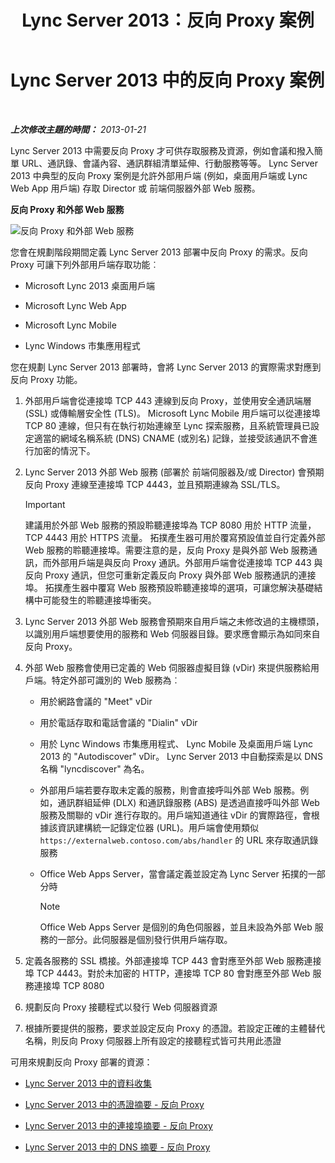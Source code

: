 ﻿---
title: Lync Server 2013：反向 Proxy 案例
TOCTitle: 反向 Proxy 案例
ms:assetid: 13108f59-a660-4ff1-8404-079d1cb646f2
ms:mtpsurl: https://technet.microsoft.com/zh-tw/library/JJ204691(v=OCS.15)
ms:contentKeyID: 49290159
ms.date: 08/10/2015
mtps_version: v=OCS.15
ms.translationtype: HT
---

# Lync Server 2013 中的反向 Proxy 案例

 

_**上次修改主題的時間：** 2013-01-21_

Lync Server 2013 中需要反向 Proxy 才可供存取服務及資源，例如會議和撥入簡單 URL、通訊錄、會議內容、通訊群組清單延伸、行動服務等等。 Lync Server 2013 中典型的反向 Proxy 案例是允許外部用戶端 (例如，桌面用戶端或 Lync Web App 用戶端) 存取 Director 或 前端伺服器外部 Web 服務。

**反向 Proxy 和外部 Web 服務**

![反向 Proxy 和外部 Web 服務](images/JJ204932.13142405-d5c9-45b7-a8b7-a8c89f09c97c(OCS.15).jpg "反向 Proxy 和外部 Web 服務")

您會在規劃階段期間定義 Lync Server 2013 部署中反向 Proxy 的需求。反向 Proxy 可讓下列外部用戶端存取功能︰

  - Microsoft Lync 2013 桌面用戶端

  - Microsoft Lync Web App

  - Microsoft Lync Mobile

  - Lync Windows 市集應用程式

您在規劃 Lync Server 2013 部署時，會將 Lync Server 2013 的實際需求對應到反向 Proxy 功能。

1.  外部用戶端會從連接埠 TCP 443 連線到反向 Proxy，並使用安全通訊端層 (SSL) 或傳輸層安全性 (TLS)。 Microsoft Lync Mobile 用戶端可以從連接埠 TCP 80 連線，但只有在執行初始連線至 Lync 探索服務，且系統管理員已設定適當的網域名稱系統 (DNS) CNAME (或別名) 記錄，並接受該通訊不會進行加密的情況下。

2.  Lync Server 2013 外部 Web 服務 (部署於 前端伺服器及/或 Director) 會預期反向 Proxy 連線至連接埠 TCP 4443，並且預期連線為 SSL/TLS。
    
    > [!IMPORTANT]  
    > 建議用於外部 Web 服務的預設聆聽連接埠為 TCP 8080 用於 HTTP 流量，TCP 4443 用於 HTTPS 流量。 拓撲產生器可用於覆寫預設值並自行定義外部 Web 服務的聆聽連接埠。需要注意的是，反向 Proxy 是與外部 Web 服務通訊，而外部用戶端是與反向 Proxy 通訊。外部用戶端會從連接埠 TCP 443 與反向 Proxy 通訊，但您可重新定義反向 Proxy 與外部 Web 服務通訊的連接埠。 拓撲產生器中覆寫 Web 服務預設聆聽連接埠的選項，可讓您解決基礎結構中可能發生的聆聽連接埠衝突。
    


3.  Lync Server 2013 外部 Web 服務會預期來自用戶端之未修改過的主機標頭，以識別用戶端想要使用的服務和 Web 伺服器目錄。要求應會顯示為如同來自反向 Proxy。

4.  外部 Web 服務會使用已定義的 Web 伺服器虛擬目錄 (vDir) 來提供服務給用戶端。特定外部可識別的 Web 服務為︰
    
      - 用於網路會議的 "Meet" vDir
    
      - 用於電話存取和電話會議的 "Dialin" vDir
    
      - 用於 Lync Windows 市集應用程式、 Lync Mobile 及桌面用戶端 Lync 2013 的 "Autodiscover" vDir。 Lync Server 2013 中自動探索是以 DNS 名稱 "lyncdiscover" 為名。
    
      - 外部用戶端若要存取未定義的服務，則會直接呼叫外部 Web 服務。例如，通訊群組延伸 (DLX) 和通訊錄服務 (ABS) 是透過直接呼叫外部 Web 服務及關聯的 vDir 進行存取的。用戶端知道通往 vDir 的實際路徑，會根據該資訊建構統一記錄定位器 (URL)。用戶端會使用類似 `https://externalweb.contoso.com/abs/handler` 的 URL 來存取通訊錄服務
    
      - Office Web Apps Server，當會議定義並設定為 Lync Server 拓撲的一部分時
        
        > [!NOTE]  
        > Office Web Apps Server 是個別的角色伺服器，並且未設為外部 Web 服務的一部分。此伺服器是個別發行供用戶端存取。
        


5.  定義各服務的 SSL 橋接。外部連接埠 TCP 443 會對應至外部 Web 服務連接埠 TCP 4443。對於未加密的 HTTP，連接埠 TCP 80 會對應至外部 Web 服務連接埠 TCP 8080

6.  規劃反向 Proxy 接聽程式以發行 Web 伺服器資源

7.  根據所要提供的服務，要求並設定反向 Proxy 的憑證。若設定正確的主體替代名稱，則反向 Proxy 伺服器上所有設定的接聽程式皆可共用此憑證

可用來規劃反向 Proxy 部署的資源：

  - [Lync Server 2013 中的資料收集](lync-server-2013-data-collection.md)

  - [Lync Server 2013 中的憑證摘要 - 反向 Proxy](lync-server-2013-certificate-summary-reverse-proxy.md)

  - [Lync Server 2013 中的連接埠摘要 - 反向 Proxy](lync-server-2013-port-summary-reverse-proxy.md)

  - [Lync Server 2013 中的 DNS 摘要 - 反向 Proxy](lync-server-2013-dns-summary-reverse-proxy.md)

